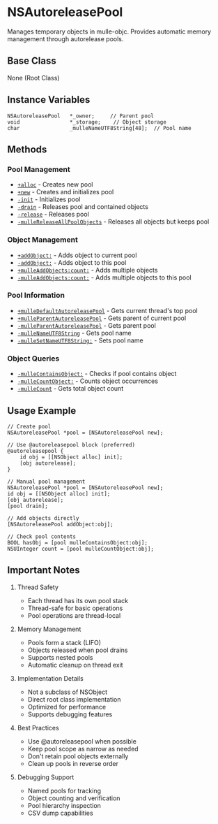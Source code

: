 # NSAutoreleasePool

Manages temporary objects in mulle-objc. Provides automatic memory management through autorelease pools.

## Base Class
None (Root Class)

## Instance Variables
```objc
NSAutoreleasePool   *_owner;     // Parent pool
void                *_storage;    // Object storage
char                _mulleNameUTF8String[48];  // Pool name
```

## Methods

### Pool Management
- [`+alloc`](https://www.perplexity.ai/search?q=Please+create+some+detailed+API+documentation+for+the+method+alloc+of+NSAutoreleasePool+of+the+MulleObjC+project+https://github.com/mulle-objc/MulleObjC.+You+will+find+source+code+probably+at+https://github.com/mulle-objc/MulleObjC/blob/master/src/class/NSAutoreleasePool.m+and+the+header+at+https://github.com/mulle-objc/MulleObjC/blob/master/src/class/NSAutoreleasePool.h+and+there+may+also+be+tests+for+it+in+the+test/+folder) - Creates new pool
- [`+new`](https://www.perplexity.ai/search?q=Please+create+some+detailed+API+documentation+for+the+method+new+of+NSAutoreleasePool+of+the+MulleObjC+project+https://github.com/mulle-objc/MulleObjC.+You+will+find+source+code+probably+at+https://github.com/mulle-objc/MulleObjC/blob/master/src/class/NSAutoreleasePool.m+and+the+header+at+https://github.com/mulle-objc/MulleObjC/blob/master/src/class/NSAutoreleasePool.h+and+there+may+also+be+tests+for+it+in+the+test/+folder) - Creates and initializes pool
- [`-init`](https://www.perplexity.ai/search?q=Please+create+some+detailed+API+documentation+for+the+method+init+of+NSAutoreleasePool+of+the+MulleObjC+project+https://github.com/mulle-objc/MulleObjC.+You+will+find+source+code+probably+at+https://github.com/mulle-objc/MulleObjC/blob/master/src/class/NSAutoreleasePool.m+and+the+header+at+https://github.com/mulle-objc/MulleObjC/blob/master/src/class/NSAutoreleasePool.h+and+there+may+also+be+tests+for+it+in+the+test/+folder) - Initializes pool
- [`-drain`](https://www.perplexity.ai/search?q=Please+create+some+detailed+API+documentation+for+the+method+drain+of+NSAutoreleasePool+of+the+MulleObjC+project+https://github.com/mulle-objc/MulleObjC.+You+will+find+source+code+probably+at+https://github.com/mulle-objc/MulleObjC/blob/master/src/class/NSAutoreleasePool.m+and+the+header+at+https://github.com/mulle-objc/MulleObjC/blob/master/src/class/NSAutoreleasePool.h+and+there+may+also+be+tests+for+it+in+the+test/+folder) - Releases pool and contained objects
- [`-release`](https://www.perplexity.ai/search?q=Please+create+some+detailed+API+documentation+for+the+method+release+of+NSAutoreleasePool+of+the+MulleObjC+project+https://github.com/mulle-objc/MulleObjC.+You+will+find+source+code+probably+at+https://github.com/mulle-objc/MulleObjC/blob/master/src/class/NSAutoreleasePool.m+and+the+header+at+https://github.com/mulle-objc/MulleObjC/blob/master/src/class/NSAutoreleasePool.h+and+there+may+also+be+tests+for+it+in+the+test/+folder) - Releases pool
- [`-mulleReleaseAllPoolObjects`](https://www.perplexity.ai/search?q=Please+create+some+detailed+API+documentation+for+the+method+mulleReleaseAllPoolObjects+of+NSAutoreleasePool+of+the+MulleObjC+project+https://github.com/mulle-objc/MulleObjC.+You+will+find+source+code+probably+at+https://github.com/mulle-objc/MulleObjC/blob/master/src/class/NSAutoreleasePool.m+and+the+header+at+https://github.com/mulle-objc/MulleObjC/blob/master/src/class/NSAutoreleasePool.h+and+there+may+also+be+tests+for+it+in+the+test/+folder) - Releases all objects but keeps pool

### Object Management
- [`+addObject:`](https://www.perplexity.ai/search?q=Please+create+some+detailed+API+documentation+for+the+method+addObject+of+NSAutoreleasePool+of+the+MulleObjC+project+https://github.com/mulle-objc/MulleObjC.+You+will+find+source+code+probably+at+https://github.com/mulle-objc/MulleObjC/blob/master/src/class/NSAutoreleasePool.m+and+the+header+at+https://github.com/mulle-objc/MulleObjC/blob/master/src/class/NSAutoreleasePool.h+and+there+may+also+be+tests+for+it+in+the+test/+folder) - Adds object to current pool
- [`-addObject:`](https://www.perplexity.ai/search?q=Please+create+some+detailed+API+documentation+for+the+method+addObject+of+NSAutoreleasePool+of+the+MulleObjC+project+https://github.com/mulle-objc/MulleObjC.+You+will+find+source+code+probably+at+https://github.com/mulle-objc/MulleObjC/blob/master/src/class/NSAutoreleasePool.m+and+the+header+at+https://github.com/mulle-objc/MulleObjC/blob/master/src/class/NSAutoreleasePool.h+and+there+may+also+be+tests+for+it+in+the+test/+folder) - Adds object to this pool
- [`+mulleAddObjects:count:`](https://www.perplexity.ai/search?q=Please+create+some+detailed+API+documentation+for+the+method+mulleAddObjects:count+of+NSAutoreleasePool+of+the+MulleObjC+project+https://github.com/mulle-objc/MulleObjC.+You+will+find+source+code+probably+at+https://github.com/mulle-objc/MulleObjC/blob/master/src/class/NSAutoreleasePool.m+and+the+header+at+https://github.com/mulle-objc/MulleObjC/blob/master/src/class/NSAutoreleasePool.h+and+there+may+also+be+tests+for+it+in+the+test/+folder) - Adds multiple objects
- [`-mulleAddObjects:count:`](https://www.perplexity.ai/search?q=Please+create+some+detailed+API+documentation+for+the+method+mulleAddObjects:count+of+NSAutoreleasePool+of+the+MulleObjC+project+https://github.com/mulle-objc/MulleObjC.+You+will+find+source+code+probably+at+https://github.com/mulle-objc/MulleObjC/blob/master/src/class/NSAutoreleasePool.m+and+the+header+at+https://github.com/mulle-objc/MulleObjC/blob/master/src/class/NSAutoreleasePool.h+and+there+may+also+be+tests+for+it+in+the+test/+folder) - Adds multiple objects to this pool

### Pool Information
- [`+mulleDefaultAutoreleasePool`](https://www.perplexity.ai/search?q=Please+create+some+detailed+API+documentation+for+the+method+mulleDefaultAutoreleasePool+of+NSAutoreleasePool+of+the+MulleObjC+project+https://github.com/mulle-objc/MulleObjC.+You+will+find+source+code+probably+at+https://github.com/mulle-objc/MulleObjC/blob/master/src/class/NSAutoreleasePool.m+and+the+header+at+https://github.com/mulle-objc/MulleObjC/blob/master/src/class/NSAutoreleasePool.h+and+there+may+also+be+tests+for+it+in+the+test/+folder) - Gets current thread's top pool
- [`+mulleParentAutoreleasePool`](https://www.perplexity.ai/search?q=Please+create+some+detailed+API+documentation+for+the+method+mulleParentAutoreleasePool+of+NSAutoreleasePool+of+the+MulleObjC+project+https://github.com/mulle-objc/MulleObjC.+You+will+find+source+code+probably+at+https://github.com/mulle-objc/MulleObjC/blob/master/src/class/NSAutoreleasePool.m+and+the+header+at+https://github.com/mulle-objc/MulleObjC/blob/master/src/class/NSAutoreleasePool.h+and+there+may+also+be+tests+for+it+in+the+test/+folder) - Gets parent of current pool
- [`-mulleParentAutoreleasePool`](https://www.perplexity.ai/search?q=Please+create+some+detailed+API+documentation+for+the+method+mulleParentAutoreleasePool+of+NSAutoreleasePool+of+the+MulleObjC+project+https://github.com/mulle-objc/MulleObjC.+You+will+find+source+code+probably+at+https://github.com/mulle-objc/MulleObjC/blob/master/src/class/NSAutoreleasePool.m+and+the+header+at+https://github.com/mulle-objc/MulleObjC/blob/master/src/class/NSAutoreleasePool.h+and+there+may+also+be+tests+for+it+in+the+test/+folder) - Gets parent pool
- [`-mulleNameUTF8String`](https://www.perplexity.ai/search?q=Please+create+some+detailed+API+documentation+for+the+method+mulleNameUTF8String+of+NSAutoreleasePool+of+the+MulleObjC+project+https://github.com/mulle-objc/MulleObjC.+You+will+find+source+code+probably+at+https://github.com/mulle-objc/MulleObjC/blob/master/src/class/NSAutoreleasePool.m+and+the+header+at+https://github.com/mulle-objc/MulleObjC/blob/master/src/class/NSAutoreleasePool.h+and+there+may+also+be+tests+for+it+in+the+test/+folder) - Gets pool name
- [`-mulleSetNameUTF8String:`](https://www.perplexity.ai/search?q=Please+create+some+detailed+API+documentation+for+the+method+mulleSetNameUTF8String+of+NSAutoreleasePool+of+the+MulleObjC+project+https://github.com/mulle-objc/MulleObjC.+You+will+find+source+code+probably+at+https://github.com/mulle-objc/MulleObjC/blob/master/src/class/NSAutoreleasePool.m+and+the+header+at+https://github.com/mulle-objc/MulleObjC/blob/master/src/class/NSAutoreleasePool.h+and+there+may+also+be+tests+for+it+in+the+test/+folder) - Sets pool name

### Object Queries
- [`-mulleContainsObject:`](https://www.perplexity.ai/search?q=Please+create+some+detailed+API+documentation+for+the+method+mulleContainsObject+of+NSAutoreleasePool+of+the+MulleObjC+project+https://github.com/mulle-objc/MulleObjC.+You+will+find+source+code+probably+at+https://github.com/mulle-objc/MulleObjC/blob/master/src/class/NSAutoreleasePool.m+and+the+header+at+https://github.com/mulle-objc/MulleObjC/blob/master/src/class/NSAutoreleasePool.h+and+there+may+also+be+tests+for+it+in+the+test/+folder) - Checks if pool contains object
- [`-mulleCountObject:`](https://www.perplexity.ai/search?q=Please+create+some+detailed+API+documentation+for+the+method+mulleCountObject+of+NSAutoreleasePool+of+the+MulleObjC+project+https://github.com/mulle-objc/MulleObjC.+You+will+find+source+code+probably+at+https://github.com/mulle-objc/MulleObjC/blob/master/src/class/NSAutoreleasePool.m+and+the+header+at+https://github.com/mulle-objc/MulleObjC/blob/master/src/class/NSAutoreleasePool.h+and+there+may+also+be+tests+for+it+in+the+test/+folder) - Counts object occurrences
- [`-mulleCount`](https://www.perplexity.ai/search?q=Please+create+some+detailed+API+documentation+for+the+method+mulleCount+of+NSAutoreleasePool+of+the+MulleObjC+project+https://github.com/mulle-objc/MulleObjC.+You+will+find+source+code+probably+at+https://github.com/mulle-objc/MulleObjC/blob/master/src/class/NSAutoreleasePool.m+and+the+header+at+https://github.com/mulle-objc/MulleObjC/blob/master/src/class/NSAutoreleasePool.h+and+there+may+also+be+tests+for+it+in+the+test/+folder) - Gets total object count

## Usage Example

```objc
// Create pool
NSAutoreleasePool *pool = [NSAutoreleasePool new];

// Use @autoreleasepool block (preferred)
@autoreleasepool {
    id obj = [[NSObject alloc] init];
    [obj autorelease];
}

// Manual pool management
NSAutoreleasePool *pool = [NSAutoreleasePool new];
id obj = [[NSObject alloc] init];
[obj autorelease];
[pool drain];

// Add objects directly
[NSAutoreleasePool addObject:obj];

// Check pool contents
BOOL hasObj = [pool mulleContainsObject:obj];
NSUInteger count = [pool mulleCountObject:obj];
```

## Important Notes

1. Thread Safety
   - Each thread has its own pool stack
   - Thread-safe for basic operations
   - Pool operations are thread-local

2. Memory Management
   - Pools form a stack (LIFO)
   - Objects released when pool drains
   - Supports nested pools
   - Automatic cleanup on thread exit

3. Implementation Details
   - Not a subclass of NSObject
   - Direct root class implementation
   - Optimized for performance
   - Supports debugging features

4. Best Practices
   - Use @autoreleasepool when possible
   - Keep pool scope as narrow as needed
   - Don't retain pool objects externally
   - Clean up pools in reverse order

5. Debugging Support
   - Named pools for tracking
   - Object counting and verification
   - Pool hierarchy inspection
   - CSV dump capabilities
